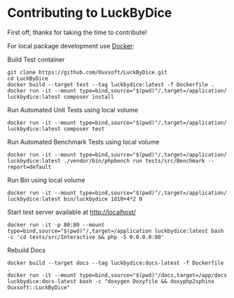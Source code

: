 # Contributing to LuckByDice

First off, thanks for taking the time to contribute!

For local package development use [Docker](https://www.docker.com/products/docker-desktop):

Build Test container
```
git clone https://github.com/Ouxsoft/LuckByDice.git
cd LuckByDice
docker build --target test --tag luckbydice:latest -f Dockerfile .
docker run -it --mount type=bind,source="$(pwd)"/,target=/application/ luckbydice:latest composer install
```

Run Automated Unit Tests using local volume
```
docker run -it --mount type=bind,source="$(pwd)"/,target=/application/ luckbydice:latest composer test
```

Run Automated Benchmark Tests using local volume
```
docker run -it --mount type=bind,source="$(pwd)"/,target=/application/ luckbydice:latest ./vendor/bin/phpbench run tests/src/Benchmark --report=default
```

Run Bin using local volume
```
docker run -it --mount type=bind,source="$(pwd)"/,target=/application/ luckbydice:latest bin/luckbydice 1d10+4*2 0
```

Start test server available at [http://localhost/](http://localhost/)
```
docker run -it -p 80:80 --mount type=bind,source="$(pwd)"/,target=/application luckbydice:latest bash -c 'cd tests/src/Interactive && php -S 0.0.0.0:80'
```

Rebuild Docs
```
docker build --target docs --tag luckbydice:docs-latest -f Dockerfile .
docker run -it --mount type=bind,source="$(pwd)"/docs,target=/app/docs luckbydice:docs-latest bash -c "doxygen Doxyfile && doxyphp2sphinx Ouxsoft::LuckByDice"
```
